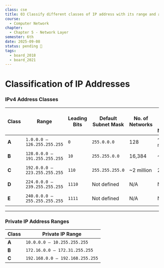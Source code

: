 ```yaml
---
class: cse
title: 03 Classify different classes of IP address with its range and also specify the list of all private IP address.
course:
  - Computer Network
chapter:
  - Chapter 5 - Network Layer
semester: 6th
date: 2025-09-08
status: pending 🛑
tags:
  - board_2018
  - board_2021
---
```


# Classification of IP Addresses

### IPv4 Address Classes

|**Class**|**Range**|**Leading Bits**|**Default Subnet Mask**|**No. of Networks**|**No. of Hosts per Network**|**Usage**|
|---|---|---|---|---|---|---|
|**A**|`1.0.0.0 – 126.255.255.255`|`0`|`255.0.0.0`|128|~16 million|Very large networks|
|**B**|`128.0.0.0 – 191.255.255.255`|`10`|`255.255.0.0`|16,384|~65,000|Medium-sized networks|
|**C**|`192.0.0.0 – 223.255.255.255`|`110`|`255.255.255.0`|~2 million|254|Small networks (homes/offices)|
|**D**|`224.0.0.0 – 239.255.255.255`|`1110`|Not defined|N/A|N/A|Multicast communication|
|**E**|`240.0.0.0 – 255.255.255.255`|`1111`|Not defined|N/A|N/A|Experimental / Research|

---

### Private IP Address Ranges

|**Class**|**Private IP Range**|
|---|---|
|**A**|`10.0.0.0 – 10.255.255.255`|
|**B**|`172.16.0.0 – 172.31.255.255`|
|**C**|`192.168.0.0 – 192.168.255.255`|